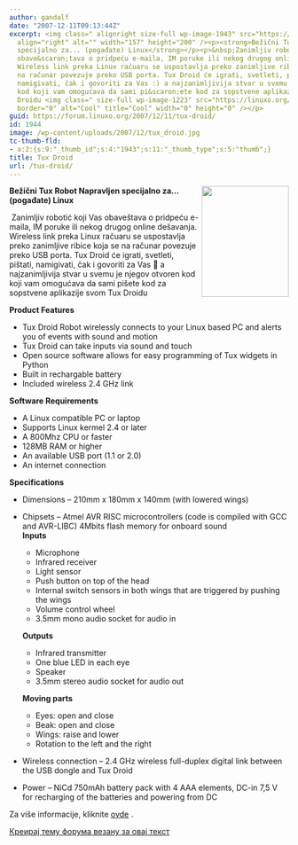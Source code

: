 ```yaml
---
author: gandalf
date: "2007-12-11T09:13:44Z"
excerpt: <img class=" alignright size-full wp-image-1943" src="https://linuxo.org/wp-content/uploads/2007/12/tux_droid.jpg"
  align="right" alt="" width="157" height="200" /><p><strong>Bežični Tux Robot Napravljen
  specijalno za... (pogađate) Linux</strong></p><p>&nbsp;Zanimljiv robotić koji Vas
  obave&scaron;tava o pridpeću e-maila, IM poruke ili nekog drugog online de&scaron;avanja.
  Wireless link preka Linux račuaru se uspostavlja preko zanimljive ribice koja se
  na računar povezuje preko USB porta. Tux Droid će igrati, svetleti, pi&scaron;tati,
  namigivati, čak i govoriti za Vas :) a najzanimljivija stvar u svemu je njegov otvoren
  kod koji vam omogućava da sami pi&scaron;ete kod za sopstvene aplikazije svom Tux
  Droidu <img class=" size-full wp-image-1223" src="https://linuxo.org/wp-content/uploads/2006/07/smiley-cool.gif"
  border="0" alt="Cool" title="Cool" width="0" height="0" /></p>
guid: https://forum.linuxo.org/2007/12/11/tux-droid/
id: 1944
image: /wp-content/uploads/2007/12/tux_droid.jpg
tc-thumb-fld:
- a:2:{s:9:"_thumb_id";s:4:"1943";s:11:"_thumb_type";s:5:"thumb";}
title: Tux Droid
url: /tux-droid/
---
```

<img class=" alignright size-full wp-image-1943" src="https://linuxo.org/wp-content/uploads/2007/12/tux_droid.jpg" align="right" alt="" width="157" height="200" />

**Bežični Tux Robot Napravljen specijalno za&#8230; (pogađate) Linux**

&nbsp;Zanimljiv robotić koji Vas obave&scaron;tava o pridpeću e-maila, IM poruke ili nekog drugog online de&scaron;avanja. Wireless link preka Linux račuaru se uspostavlja preko zanimljive ribice koja se na računar povezuje preko USB porta. Tux Droid će igrati, svetleti, pi&scaron;tati, namigivati, čak i govoriti za Vas 🙂 a najzanimljivija stvar u svemu je njegov otvoren kod koji vam omogućava da sami pi&scaron;ete kod za sopstvene aplikazije svom Tux Droidu<img class=" size-full wp-image-1223" src="https://linuxo.org/wp-content/uploads/2006/07/smiley-cool.gif" border="0" alt="Cool" title="Cool" width="0" height="0" /> 

<!--break-->

**Product Features** 

  * Tux Droid Robot wirelessly connects to your Linux based PC and alerts you of events with sound and motion 
  * Tux Droid can take inputs via sound and touch 
  * Open source software allows for easy programming of Tux widgets in Python 
  * Built in rechargable battery 
  * Included wireless 2.4 GHz link 

**Software Requirements** 

  * A Linux compatible PC or laptop 
  * Supports Linux kermel 2.4 or later 
  * A 800Mhz CPU or faster 
  * 128MB RAM or higher 
  * An available USB port (1.1 or 2.0) 
  * An internet connection 

**Specifications** 

  * Dimensions &#8211; 210mm x 180mm x 140mm (with lowered wings) 
  * Chipsets &#8211; Atmel AVR RISC microcontrollers (code is compiled with GCC and AVR-LIBC) 4Mbits flash memory for onboard sound  
    **Inputs** 
      * Microphone 
      * Infrared receiver 
      * Light sensor 
      * Push button on top of the head 
      * Internal switch sensors in both wings that are triggered by pushing the wings 
      * Volume control wheel 
      * 3.5mm mono audio socket for audio in 
    
    **Outputs** 
    
      * Infrared transmitter 
      * One blue LED in each eye 
      * Speaker 
      * 3.5mm stereo audio socket for audio out 
    
    **Moving parts** 
    
      * Eyes: open and close 
      * Beak: open and close 
      * Wings: raise and lower 
      * Rotation to the left and the right 
  * Wireless connection &#8211; 2.4 GHz wireless full-duplex digital link between the USB dongle and Tux Droid 
  * Power &#8211; NiCd 750mAh battery pack with 4 AAA elements, DC-in 7,5 V for recharging of the batteries and powering from DC 

Za vi&scaron;e informacije, kliknite [ovde](http://www.thinkgeek.com/geektoys/rc/9df0/ "Tux Droid") .

[Креирај тему форума везану за овај текст](https://linuxo.org/nova-tema-na-forumu/?se_pid=1944)